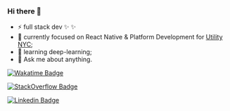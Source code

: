 ### Hi there 👋


- ⚡ full stack dev ✨ ✨
- 🔭 currently focused on React Native & Platform Development for [Utility NYC](https://utilitynyc.com/);
- 🌱 learning deep-learning;
- 💬 Ask me about anything.

[![Wakatime Badge](https://thiagodasil-wakatime-ho-44.deno.dev/api/badge?labelColor=blueviolet&style=for-the-badge&color=black)](https://wakatime.com/@sugaith)

[![StackOverflow Badge](https://stackoverflow-badge.vercel.app/?userID=7546092)](https://stackoverflow.com/users/7546092/sugaith)

[![Linkedin Badge](https://img.shields.io/badge/LinkedIn-Thiago%20da%20Silva-blue)](https://www.linkedin.com/in/thiago-c-l-da-silva-45b47938/)
